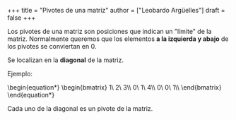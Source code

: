 +++
title = "Pivotes de una matriz"
author = ["Leobardo Argüelles"]
draft = false
+++

Los pivotes de una matriz son posiciones que indican un "límite" de la matriz.
Normalmente queremos que los elementos **a la izquierda y abajo** de los
pivotes se conviertan en 0.

Se localizan en la **diagonal** de la matriz.

Ejemplo:

\begin{equation\*}
\begin{bmatrix}
1\ 2\ 3\\\\
0\ 1\ 4\\\\
0\ 0\ 1\\\\
\end{bmatrix}
\end{equation\*}

Cada uno de la diagonal es un pivote de la matriz.
